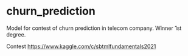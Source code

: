 # churn_prediction
Model for contest of churn prediction in telecom company. Winner 1st degree.

Contest https://www.kaggle.com/c/sbtmlfundamentals2021
